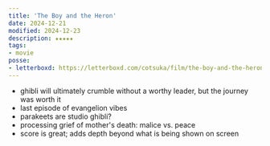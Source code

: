 ```yaml
---
title: 'The Boy and the Heron'
date: 2024-12-21
modified: 2024-12-23
description: ★★★★★
tags:
- movie
posse:
- letterboxd: https://letterboxd.com/cotsuka/film/the-boy-and-the-heron/
---
```


- ghibli will ultimately crumble without a worthy leader, but the journey was worth it
- last episode of evangelion vibes
- parakeets are studio ghibli?
- processing grief of mother's death: malice vs. peace
- score is great; adds depth beyond what is being shown on screen